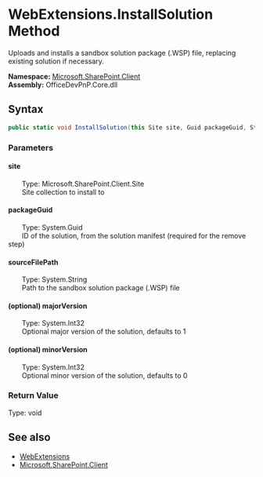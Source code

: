 # WebExtensions.InstallSolution Method  
 Uploads and installs a sandbox solution package (.WSP) file, replacing existing solution if necessary.   

**Namespace:** [Microsoft.SharePoint.Client](Microsoft.SharePoint.Client.md)  
**Assembly:** OfficeDevPnP.Core.dll  
## Syntax
```C#
public static void InstallSolution(this Site site, Guid packageGuid, String sourceFilePath, Int32 majorVersion = 1, Int32 minorVersion = 0)
```
### Parameters
#### site  
&emsp;&emsp;Type: Microsoft.SharePoint.Client.Site  
&emsp;&emsp;Site collection to install to  

  

#### packageGuid  
&emsp;&emsp;Type: System.Guid  
&emsp;&emsp;ID of the solution, from the solution manifest (required for the remove step)  

  

#### sourceFilePath  
&emsp;&emsp;Type: System.String  
&emsp;&emsp;Path to the sandbox solution package (.WSP) file  

  

#### (optional) majorVersion  
&emsp;&emsp;Type: System.Int32  
&emsp;&emsp;Optional major version of the solution, defaults to 1  

  

#### (optional) minorVersion  
&emsp;&emsp;Type: System.Int32  
&emsp;&emsp;Optional minor version of the solution, defaults to 0  

  

### Return Value
Type: void  

## See also
- [WebExtensions](Microsoft.SharePoint.Client.WebExtensions.md) 
- [Microsoft.SharePoint.Client](Microsoft.SharePoint.Client.md) 
